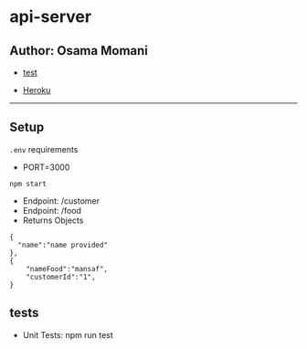 # api-server

## Author: Osama Momani

* [test](https://github.com/Osamamomani1/api-server/actions)

* [Heroku](https://api-server-lab04.herokuapp.com/)

***
## Setup

`.env` requirements
* PORT=3000

`npm start`

* Endpoint: /customer
* Endpoint: /food
* Returns Objects

```
{
  "name":"name provided"
},
{
    "nameFood":"mansaf",
    "customerId":"1",
}
```

## tests

* Unit Tests: npm run test